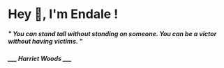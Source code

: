 <h1 title="head"> Hey 👋, I'm Endale !</h1>

**<h5><i>" You can stand tall without standing on someone. You can be a victor without having victims. "</i></h5>**

*<b>___ Harriet Woods ___</b>*
